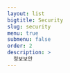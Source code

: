 ```yaml
---
layout: list
bigtitle: Security
slug: security
menu: true
submenu: false
order: 2
description: >
  정보보안
---
```

